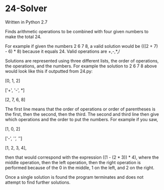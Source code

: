 24-Solver
=========

Written in Python 2.7

Finds arithmetic operations to be combined with four given numbers to make the total 24.

For example if given the numbers 2 6 7 8, a valid solution would be (((2 + 7) - 6) * 8) because it equals 24. Valid operations are +,-,*,/

Solutions are represented using three different lists, the order of operations, the operations, and the numbers. For example the solution to 2 6 7 8 above would look like this if outputted from 24.py:

[0, 1, 2]

['+', '-', *]

[2, 7, 6, 8]

The first line means that the order of operations or order of parentheses is the first, then the second, then the third. The second and third line then give which operations and the order to put the numbers. For example if you saw,

[1, 0, 2]

['-', '*', '*']

[1, 2, 3, 4],

then that would correspond with the expression ((1 - (2 * 3)) * 4), where the middle operation, then the left operation, then the right operation is performed because of the 0 in the middle, 1 on the left, and 2 on the right.


Once a single solution is found the program terminates and does not attempt to find further solutions.
